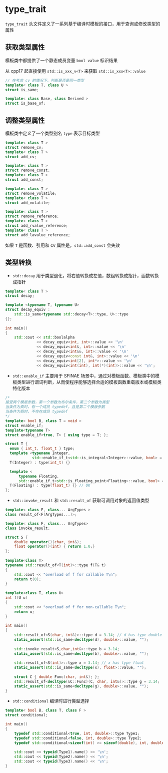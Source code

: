 # type_trait

`type_trait` 头文件定义了一系列基于编译时模板的接口，用于查询或修改类型的属性

## 获取类型属性

模板类中都提供了一个静态成员变量 `bool value` 标识结果

从 cpp17 起直接使用 `std::is_xxx_v<T>` 来获取 `std::is_xxx<T>::value`

```cpp
// 在考虑 cv 的情况下，判断是否是同一类型
template< class T, class U >
struct is_same;

template< class Base, class Derived >
struct is_base_of;
```

## 调整类型属性

模板类中定义了一个类型别名 `type` 表示目标类型

```cpp
template< class T >
struct remove_cv;
template< class T >
struct add_cv;

template< class T >
struct remove_const;
template< class T >
struct add_const;

template< class T >
struct remove_volatile;
template< class T >
struct add_volatile;

template< class T >
struct remove_reference;
template< class T >
struct add_rvalue_reference;
template< class T >
struct add_lavalue_reference;
```

如果 `T` 是函数、引用和 cv 属性是，`std::add_const` 会失效

## 类型转换

- `std::decay` 用于类型退化，将右值转换成左值，数组转换成指针，函数转换成指针

```cpp
template< class T >
struct decay;

template <typename T, typename U>
struct decay_equiv : 
    std::is_same<typename std::decay<T>::type, U>::type 
{};
 
int main()
{
    std::cout << std::boolalpha
              << decay_equiv<int, int>::value << '\n'
              << decay_equiv<int&, int>::value << '\n'
              << decay_equiv<int&&, int>::value << '\n'
              << decay_equiv<const int&, int>::value << '\n'
              << decay_equiv<int[2], int*>::value << '\n'
              << decay_equiv<int(int), int(*)(int)>::value << '\n';
```

- `std::enable_if` 主要用于 SFINAE 场景中，通过对模板函数、模板类中的模板类型进行谓词判断，从而使程序能够选择合适的模板函数重载版本或模板类特化版本

```cpp
/*
接受两个模板参数，第一个参数为布尔条件，第二个参数为类型
当条件为真时，有一个成员 typedef，且是第二个模板参数
当条件为假时，不存在成员 typedef
*/
template< bool B, class T = void >
struct enable_if;
template<typename T>
struct enable_if<true, T> { using type = T; };

struct T {
  enum { int_t, float_t } type;
  template <typename Integer,
            std::enable_if_t<std::is_integral<Integer>::value, bool> = true>
  T(Integer) : type(int_t) {}

  template <
      typename Floating,
      std::enable_if_t<std::is_floating_point<Floating>::value, bool> = true>
  T(Floating) : type(float_t) {} // OK
};
```

- `std::invoke_result` 和 `std::result_of` 获取可调用对象的返回值类型

```cpp
template< class F, class... ArgTypes >
class result_of<F(ArgTypes...)>;

template< class F, class... ArgTypes>
class invoke_result;

struct S {
    double operator()(char, int&);
    float operator()(int) { return 1.0;}
};
 
template<class T>
typename std::result_of<T(int)>::type f(T& t)
{
    std::cout << "overload of f for callable T\n";
    return t(0);
}
 
template<class T, class U>
int f(U u)
{
    std::cout << "overload of f for non-callable T\n";
    return u;
}
 
int main()
{
    std::result_of<S(char, int&)>::type d = 3.14; // d has type double
    static_assert(std::is_same<decltype(d), double>::value, "");
 
    std::invoke_result<S,char,int&>::type b = 3.14;
    static_assert(std::is_same<decltype(b), double>::value, "");
 
    std::result_of<S(int)>::type x = 3.14; // x has type float
    static_assert(std::is_same<decltype(x), float>::value, "");
 
    struct C { double Func(char, int&); };
    std::result_of<decltype(&C::Func)(C, char, int&)>::type g = 3.14;
    static_assert(std::is_same<decltype(g), double>::value, "");
}
```

- `std::conditional` 编译时进行类型选择

```cpp
template< bool B, class T, class F >
struct conditional;

int main() 
{
    typedef std::conditional<true, int, double>::type Type1;
    typedef std::conditional<false, int, double>::type Type2;
    typedef std::conditional<sizeof(int) >= sizeof(double), int, double>::type Type3;
 
    std::cout << typeid(Type1).name() << '\n';
    std::cout << typeid(Type2).name() << '\n';
    std::cout << typeid(Type3).name() << '\n';
}
```